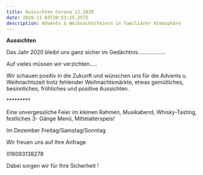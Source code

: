 ```yaml
---
title: Aussichten Corona 12.2020
date: 2020-11-03T20:53:25.257Z
description: Advents & Weihnachtsfeiern in familiärer Atmosphäre
---
```



**Aussichten**

Das Jahr 2020 bleibt uns ganz sicher im Gedächtnis………………

Auf vieles müssen wir verzichten…..

Wir schauen positiv in die Zukunft und wünschen uns für die Advents u. Weihnachtszeit trotz fehlender Weihnachtsmärkte, etwas gemütliches, besinnliches, fröhliches und positive Aussichten.

\*\*\*\*\*\*\*\**

Eine unvergessliche Feier im kleinen Rahmen, Musikabend, Whisky-Tasting, festliches 3- Gänge Menü, Mittelalterspeis!

Im Dezember Freitag/Samstag/Sonntag

Wir freuen uns auf Ihre Anfrage

016093138278

Dabei sorgen wir für Ihre Sicherheit !

<!--EndFragment-->